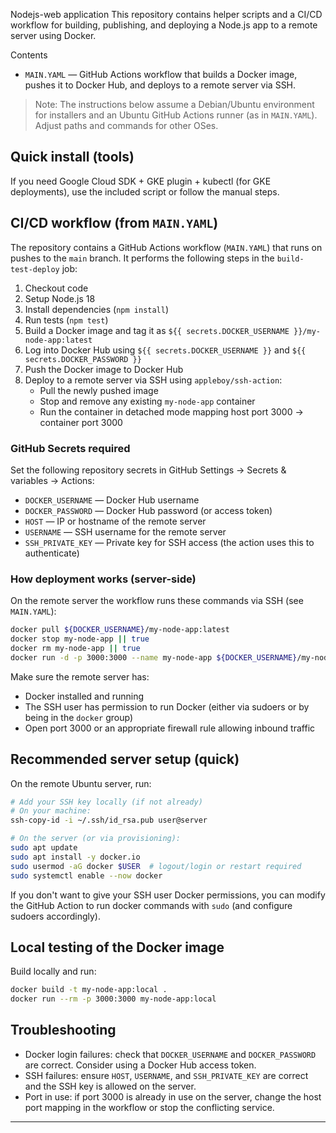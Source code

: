 Nodejs-web application
This repository contains helper scripts and a CI/CD workflow for building, publishing, and deploying a Node.js app to a remote server using Docker.

Contents
- `MAIN.YAML` — GitHub Actions workflow that builds a Docker image, pushes it to Docker Hub, and deploys to a remote server via SSH.

> Note: The instructions below assume a Debian/Ubuntu environment for installers and an Ubuntu GitHub Actions runner (as in `MAIN.YAML`). Adjust paths and commands for other OSes.

## Quick install (tools)

If you need Google Cloud SDK + GKE plugin + kubectl (for GKE deployments), use the included script or follow the manual steps.

## CI/CD workflow (from `MAIN.YAML`)

The repository contains a GitHub Actions workflow (`MAIN.YAML`) that runs on pushes to the `main` branch. It performs the following steps in the `build-test-deploy` job:

1. Checkout code
2. Setup Node.js 18
3. Install dependencies (`npm install`)
4. Run tests (`npm test`)
5. Build a Docker image and tag it as `${{ secrets.DOCKER_USERNAME }}/my-node-app:latest`
6. Log into Docker Hub using `${{ secrets.DOCKER_USERNAME }}` and `${{ secrets.DOCKER_PASSWORD }}`
7. Push the Docker image to Docker Hub
8. Deploy to a remote server via SSH using `appleboy/ssh-action`:
   - Pull the newly pushed image
   - Stop and remove any existing `my-node-app` container
   - Run the container in detached mode mapping host port 3000 -> container port 3000

### GitHub Secrets required
Set the following repository secrets in GitHub Settings → Secrets & variables → Actions:

- `DOCKER_USERNAME` — Docker Hub username
- `DOCKER_PASSWORD` — Docker Hub password (or access token)
- `HOST` — IP or hostname of the remote server
- `USERNAME` — SSH username for the remote server
- `SSH_PRIVATE_KEY` — Private key for SSH access (the action uses this to authenticate)

### How deployment works (server-side)

On the remote server the workflow runs these commands via SSH (see `MAIN.YAML`):

```bash
docker pull ${DOCKER_USERNAME}/my-node-app:latest
docker stop my-node-app || true
docker rm my-node-app || true
docker run -d -p 3000:3000 --name my-node-app ${DOCKER_USERNAME}/my-node-app:latest
```

Make sure the remote server has:

- Docker installed and running
- The SSH user has permission to run Docker (either via sudoers or by being in the `docker` group)
- Open port 3000 or an appropriate firewall rule allowing inbound traffic

## Recommended server setup (quick)

On the remote Ubuntu server, run:

```bash
# Add your SSH key locally (if not already)
# On your machine:
ssh-copy-id -i ~/.ssh/id_rsa.pub user@server

# On the server (or via provisioning):
sudo apt update
sudo apt install -y docker.io
sudo usermod -aG docker $USER  # logout/login or restart required
sudo systemctl enable --now docker
```

If you don't want to give your SSH user Docker permissions, you can modify the GitHub Action to run docker commands with `sudo` (and configure sudoers accordingly).

## Local testing of the Docker image

Build locally and run:

```bash
docker build -t my-node-app:local .
docker run --rm -p 3000:3000 my-node-app:local
```

## Troubleshooting

- Docker login failures: check that `DOCKER_USERNAME` and `DOCKER_PASSWORD` are correct. Consider using a Docker Hub access token.
- SSH failures: ensure `HOST`, `USERNAME`, and `SSH_PRIVATE_KEY` are correct and the SSH key is allowed on the server.
- Port in use: if port 3000 is already in use on the server, change the host port mapping in the workflow or stop the conflicting service.

---

